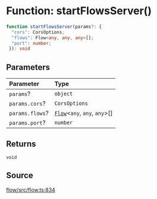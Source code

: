 # Function: startFlowsServer()

```ts
function startFlowsServer(params?: {
  "cors": CorsOptions;
  "flows": Flow<any, any, any>[];
  "port": number;
 }): void
```

## Parameters

| Parameter | Type |
| :------ | :------ |
| `params`? | `object` |
| `params.cors`? | `CorsOptions` |
| `params.flows`? | [`Flow`](../classes/Flow.md)\<`any`, `any`, `any`\>[] |
| `params.port`? | `number` |

## Returns

`void`

## Source

[flow/src/flow.ts:834](https://github.com/firebase/genkit/blob/9cb10ef63dd6659f1a31ffd2367b7efa8acc10e5/js/flow/src/flow.ts#L834)
